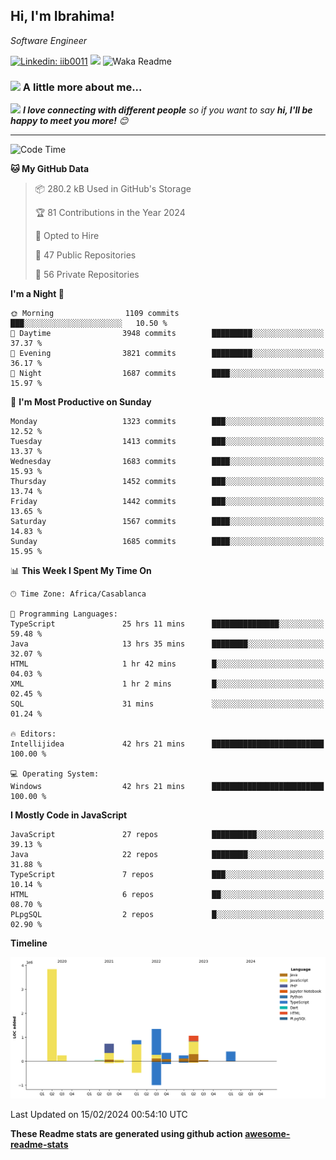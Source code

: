 <h2>Hi, I'm Ibrahima! </h2>
<p><em>Software Engineer 
</em></p>


[![Linkedin: iib0011](https://img.shields.io/badge/-iib0011-blue?style=flat-square&logo=Linkedin&logoColor=white&link=https://www.linkedin.com/in/iib0011/)](https://www.linkedin.com/in/iib0011/)
![](https://visitor-badge.glitch.me/badge?page_id=iib0011)
![Waka Readme](https://github.com/iib0011/iib0011/workflows/Waka%20Readme/badge.svg)


### <img src="https://media.giphy.com/media/VgCDAzcKvsR6OM0uWg/giphy.gif" width="50"> A little more about me...  


<img src="https://media.giphy.com/media/LnQjpWaON8nhr21vNW/giphy.gif" width="60"> <em><b>I love connecting with different people</b> so if you want to say <b>hi, I'll be happy to meet you more!</b> 😊</em>

---
<!--START_SECTION:waka-->
![Code Time](http://img.shields.io/badge/Code%20Time-2%2C952%20hrs%2036%20mins-blue)

**🐱 My GitHub Data** 

> 📦 280.2 kB Used in GitHub's Storage 
 > 
> 🏆 81 Contributions in the Year 2024
 > 
> 💼 Opted to Hire
 > 
> 📜 47 Public Repositories 
 > 
> 🔑 56 Private Repositories 
 > 
**I'm a Night 🦉** 

```text
🌞 Morning                1109 commits        ███░░░░░░░░░░░░░░░░░░░░░░   10.50 % 
🌆 Daytime                3948 commits        █████████░░░░░░░░░░░░░░░░   37.37 % 
🌃 Evening                3821 commits        █████████░░░░░░░░░░░░░░░░   36.17 % 
🌙 Night                  1687 commits        ████░░░░░░░░░░░░░░░░░░░░░   15.97 % 
```
📅 **I'm Most Productive on Sunday** 

```text
Monday                   1323 commits        ███░░░░░░░░░░░░░░░░░░░░░░   12.52 % 
Tuesday                  1413 commits        ███░░░░░░░░░░░░░░░░░░░░░░   13.37 % 
Wednesday                1683 commits        ████░░░░░░░░░░░░░░░░░░░░░   15.93 % 
Thursday                 1452 commits        ███░░░░░░░░░░░░░░░░░░░░░░   13.74 % 
Friday                   1442 commits        ███░░░░░░░░░░░░░░░░░░░░░░   13.65 % 
Saturday                 1567 commits        ████░░░░░░░░░░░░░░░░░░░░░   14.83 % 
Sunday                   1685 commits        ████░░░░░░░░░░░░░░░░░░░░░   15.95 % 
```


📊 **This Week I Spent My Time On** 

```text
🕑︎ Time Zone: Africa/Casablanca

💬 Programming Languages: 
TypeScript               25 hrs 11 mins      ███████████████░░░░░░░░░░   59.48 % 
Java                     13 hrs 35 mins      ████████░░░░░░░░░░░░░░░░░   32.07 % 
HTML                     1 hr 42 mins        █░░░░░░░░░░░░░░░░░░░░░░░░   04.03 % 
XML                      1 hr 2 mins         █░░░░░░░░░░░░░░░░░░░░░░░░   02.45 % 
SQL                      31 mins             ░░░░░░░░░░░░░░░░░░░░░░░░░   01.24 % 

🔥 Editors: 
Intellijidea             42 hrs 21 mins      █████████████████████████   100.00 % 

💻 Operating System: 
Windows                  42 hrs 21 mins      █████████████████████████   100.00 % 
```

**I Mostly Code in JavaScript** 

```text
JavaScript               27 repos            ██████████░░░░░░░░░░░░░░░   39.13 % 
Java                     22 repos            ████████░░░░░░░░░░░░░░░░░   31.88 % 
TypeScript               7 repos             ███░░░░░░░░░░░░░░░░░░░░░░   10.14 % 
HTML                     6 repos             ██░░░░░░░░░░░░░░░░░░░░░░░   08.70 % 
PLpgSQL                  2 repos             █░░░░░░░░░░░░░░░░░░░░░░░░   02.90 % 
```



**Timeline**

![Lines of Code chart](https://raw.githubusercontent.com/iib0011/iib0011/master/assets/bar_graph.png)


 Last Updated on 15/02/2024 00:54:10 UTC
<!--END_SECTION:waka-->

**These Readme stats are generated using github action [awesome-readme-stats](https://github.com/iib0011/waka-readme-stats)**
